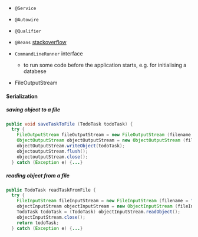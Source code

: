 * `@Service`
* `@Autowire`
* `@Qualifier`
* `@Beans` [stackoverflow](https://stackoverflow.com/questions/17193365/what-in-the-world-are-spring-beans)
  
* `CommandLineRunner` interface
  * to run some code before the application starts, e.g. for initialising a databese
 
* FileOutputStream

#### Serialization
##### saving object to a file
```java
public void saveTaskToFile (TodoTask todoTask) {
  try {
    FileOutputStream fileOutputStream = new FileOutputStream (filename = "todoTask.txt");
    ObjectOutputStream objectOutputStream = new ObjectOutputStream (fileOutputStream);
    objectOutputStream.writeObject(todoTask);
    objectoutputStream.flush();
    objectoutputStream.close();
  } catch (Exception e) {...}
```
##### reading object from a file
```java
public TodoTask readTaskFromFile {
  try {
    FileInputStream fileInputStream = new FileInputStream (filename = "todoTask.txt") ;
    objectInputStream objectInputStream = new ObjectInputStream (fileInputStream);
    TodoTask todoTask = (TodoTask) objectInputStream.readObject();
    objectInputStream.close();
    return todoTask;
  } catch (Exception e) {...}
```
